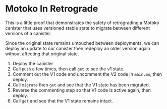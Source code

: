 # Motoko In Retrograde

This is a little proof that demonstrates the safety of retrograding a Motoko canister that uses versioned stable state to migrate between different versions of a canister.

Since the original state remains untouched between deployments, we can deploy an update to our canister then redeploy an older version again without affecting that original state.

1. Deploy the canister
2. Call `push` a few times, then call `get` to see the v1 state.
3. Comment out the V1 code and uncomment the V2 code in `main.mo`, then deploy.
4. Call `migrate` then `get` and see that the V1 state has been migrated.
5. Reverse the commenting step so that V1 code is active again, then deploy.
6. Call `get` and see that the V1 state remains intact.

